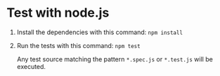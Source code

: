 Test with node.js
=================

1. Install the dependencies with this command: `npm install`
2. Run the tests with this command: `npm test`

    Any test source matching the pattern `*.spec.js` or `*.test.js` will be executed.
